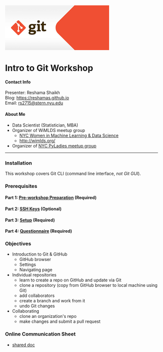 ![git logo](images/git.png)

# Intro to Git Workshop

#### Contact Info
Presenter:  Reshama Shaikh  
Blog:  https://reshamas.github.io  
Email:   rs2715@stern.nyu.edu  

#### About Me
* Data Scientist (Statistician, MBA)
* Organizer of WiMLDS meetup group
     - [NYC Women in Machine Learning & Data Science](http://www.meetup.com/NYC-Women-in-Machine-Learning-Data-Science/)
     - http://wimlds.org/
* Organizer of [NYC PyLadies meetup group](https://www.meetup.com/NYC-PyLadies/)

---

### Installation
This workshop covers Git CLI (command line interface, *not Git GUI*).  

### Prerequisites

#### Part 1:  [Pre-workshop Preparation](/workflows/w_0_1_installs.md) (Required)

#### Part 2:  [SSH Keys](/workflows/w_0_2_ssh_keys.md) (Optional)

#### Part 3:  [Setup](/workflows/w_0_3_setup.md) (Required)

#### Part 4:  [Questionnaire](/workflows/w_0_4_questionnaire.md) (Required)


### Objectives
* Introduction to Git & GitHub
     - GitHub browser
     - Settings
     - Navigating page
* Individual repositories 
     - learn to create a repo on GitHub and update via Git
     - clone a repository (copy from GitHub browser to local machine using Git)
     - add collaborators 
     - create a branch and work from it
     - undo Git changes
* Collaborating
     - clone an organization's repo
     - make changes and submit a pull request
     
### Online Communication Sheet
* [shared doc](https://docs.google.com/document/d/1y5cuZW1M7uFTGou27zmRMRIok5javSQssqVvLU_apj4/edit?usp=sharing)

